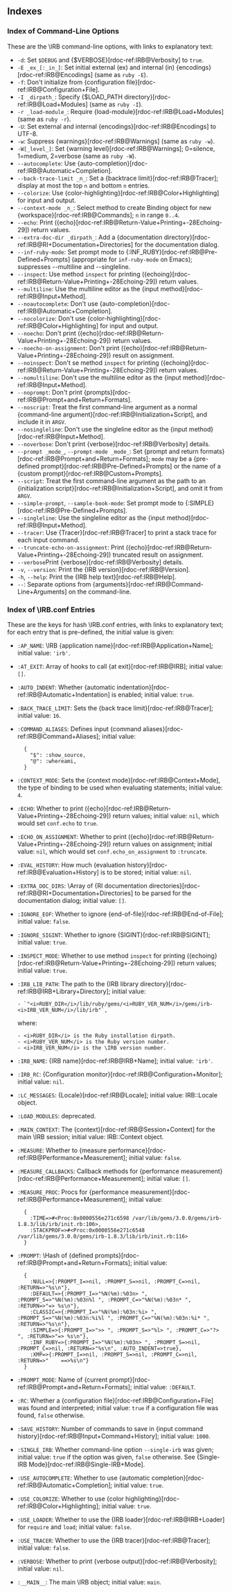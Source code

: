 ## Indexes

### Index of Command-Line Options

These are the \IRB command-line options, with links to explanatory text:

- `-d`: Set `$DEBUG` and {$VERBOSE}[rdoc-ref:IRB@Verbosity]
  to `true`.
- `-E _ex_[:_in_]`: Set initial external (ex) and internal (in)
  {encodings}[rdoc-ref:IRB@Encodings] (same as `ruby -E`).
- `-f`: Don't initialize from {configuration file}[rdoc-ref:IRB@Configuration+File].
- `-I _dirpath_`: Specify {$LOAD_PATH directory}[rdoc-ref:IRB@Load+Modules]
  (same as `ruby -I`).
- `-r _load-module_`: Require {load-module}[rdoc-ref:IRB@Load+Modules]
  (same as `ruby -r`).
- `-U`: Set external and internal {encodings}[rdoc-ref:IRB@Encodings] to UTF-8.
- `-w`: Suppress {warnings}[rdoc-ref:IRB@Warnings] (same as `ruby -w`).
- `-W[_level_]`: Set {warning level}[rdoc-ref:IRB@Warnings];
  0=silence, 1=medium, 2=verbose (same as `ruby -W`).
- `--autocomplete`: Use {auto-completion}[rdoc-ref:IRB@Automatic+Completion].
- `--back-trace-limit _n_`: Set a {backtrace limit}[rdoc-ref:IRB@Tracer];
  display at most the top `n` and bottom `n` entries.
- `--colorize`: Use {color-highlighting}[rdoc-ref:IRB@Color+Highlighting]
  for input and output.
- `--context-mode _n_`: Select method to create Binding object
  for new {workspace}[rdoc-ref:IRB@Commands]; `n` in range `0..4`.
- `--echo`: Print ({echo}[rdoc-ref:IRB@Return-Value+Printing+-28Echoing-29])
  return values.
- `--extra-doc-dir _dirpath_`:
  Add a {documentation directory}[rdoc-ref:IRB@RI+Documentation+Directories]
  for the documentation dialog.
- `--inf-ruby-mode`: Set prompt mode to {:INF_RUBY}[rdoc-ref:IRB@Pre-Defined+Prompts]
  (appropriate for `inf-ruby-mode` on Emacs);
  suppresses --multiline and --singleline.
- `--inspect`: Use method `inspect` for printing ({echoing}[rdoc-ref:IRB@Return-Value+Printing+-28Echoing-29])
  return values.
- `--multiline`: Use the multiline editor as the {input method}[rdoc-ref:IRB@Input+Method].
- `--noautocomplete`: Don't use {auto-completion}[rdoc-ref:IRB@Automatic+Completion].
- `--nocolorize`: Don't use {color-highlighting}[rdoc-ref:IRB@Color+Highlighting]
  for input and output.
- `--noecho`: Don't print ({echo}[rdoc-ref:IRB@Return-Value+Printing+-28Echoing-29])
  return values.
- `--noecho-on-assignment`: Don't print ({echo}[rdoc-ref:IRB@Return-Value+Printing+-28Echoing-29])
  result on assignment.
- `--noinspect`: Don't se method `inspect` for printing ({echoing}[rdoc-ref:IRB@Return-Value+Printing+-28Echoing-29])
  return values.
- `--nomultiline`: Don't use the multiline editor as the {input method}[rdoc-ref:IRB@Input+Method].
- `--noprompt`: Don't print {prompts}[rdoc-ref:IRB@Prompt+and+Return+Formats].
- `--noscript`:  Treat the first command-line argument as a normal
  {command-line argument}[rdoc-ref:IRB@Initialization+Script],
  and include it in `ARGV`.
- `--nosingleline`: Don't use the singleline editor as the {input method}[rdoc-ref:IRB@Input+Method].
- `--noverbose`: Don't print {verbose}[rdoc-ref:IRB@Verbosity] details.
- `--prompt _mode_`, `--prompt-mode _mode_`:
  Set {prompt and return formats}[rdoc-ref:IRB@Prompt+and+Return+Formats];
  `mode` may be a {pre-defined prompt}[rdoc-ref:IRB@Pre-Defined+Prompts]
  or the name of a {custom prompt}[rdoc-ref:IRB@Custom+Prompts].
- `--script`: Treat the first command-line argument as the path to an
  {initialization script}[rdoc-ref:IRB@Initialization+Script],
  and omit it from `ARGV`.
- `--simple-prompt`, `--sample-book-mode`:
  Set prompt mode to {:SIMPLE}[rdoc-ref:IRB@Pre-Defined+Prompts].
- `--singleline`: Use the singleline editor as the {input method}[rdoc-ref:IRB@Input+Method].
- `--tracer`: Use {Tracer}[rdoc-ref:IRB@Tracer] to print a stack trace for each input command.
- `--truncate-echo-on-assignment`: Print ({echo}[rdoc-ref:IRB@Return-Value+Printing+-28Echoing-29])
  truncated result on assignment.
- `--verbose`Print {verbose}[rdoc-ref:IRB@Verbosity] details.
- `-v`, `--version`: Print the {IRB version}[rdoc-ref:IRB@Version].
- `-h`, `--help`: Print the {IRB help text}[rdoc-ref:IRB@Help].
- `--`: Separate options from {arguments}[rdoc-ref:IRB@Command-Line+Arguments]
  on the command-line.

### Index of \IRB.conf Entries

These are the keys for hash \IRB.conf entries, with links to explanatory text;
for each entry that is pre-defined, the initial value is given:

- `:AP_NAME`: \IRB {application name}[rdoc-ref:IRB@Application+Name];
  initial value: `'irb'`.
- `:AT_EXIT`: Array of hooks to call
  {at exit}[rdoc-ref:IRB@IRB];
  initial value: `[]`.
- `:AUTO_INDENT`: Whether {automatic indentation}[rdoc-ref:IRB@Automatic+Indentation]
  is enabled; initial value: `true`.
- `:BACK_TRACE_LIMIT`: Sets the {back trace limit}[rdoc-ref:IRB@Tracer];
  initial value: `16`.
- `:COMMAND_ALIASES`: Defines input {command aliases}[rdoc-ref:IRB@Command+Aliases];
  initial value:

        {
          "$": :show_source,
          "@": :whereami,
        }

- `:CONTEXT_MODE`: Sets the {context mode}[rdoc-ref:IRB@Context+Mode],
  the type of binding to be used when evaluating statements;
  initial value: `4`.
- `:ECHO`: Whether to print ({echo}[rdoc-ref:IRB@Return-Value+Printing+-28Echoing-29])
  return values;
  initial value: `nil`, which would set `conf.echo` to `true`.
- `:ECHO_ON_ASSIGNMENT`: Whether to print ({echo}[rdoc-ref:IRB@Return-Value+Printing+-28Echoing-29])
  return values on assignment;
  initial value: `nil`, which would set `conf.echo_on_assignment` to `:truncate`.
- `:EVAL_HISTORY`: How much {evaluation history}[rdoc-ref:IRB@Evaluation+History]
  is to be stored; initial value: `nil`.
- `:EXTRA_DOC_DIRS`: \Array of
  {RI documentation directories}[rdoc-ref:IRB@RI+Documentation+Directories]
  to be parsed for the documentation dialog;
  initial value: `[]`.
- `:IGNORE_EOF`: Whether to ignore {end-of-file}[rdoc-ref:IRB@End-of-File];
  initial value: `false`.
- `:IGNORE_SIGINT`: Whether to ignore {SIGINT}[rdoc-ref:IRB@SIGINT];
  initial value: `true`.
- `:INSPECT_MODE`: Whether to use method `inspect` for printing
  ({echoing}[rdoc-ref:IRB@Return-Value+Printing+-28Echoing-29]) return values;
  initial value: `true`.
- `:IRB_LIB_PATH`: The path to the {IRB library directory}[rdoc-ref:IRB@IRB+Library+Directory]; initial value:

      - `"<i>RUBY_DIR</i>/lib/ruby/gems/<i>RUBY_VER_NUM</i>/gems/irb-<i>IRB_VER_NUM</i>/lib/irb"`,

    where:

      - <i>RUBY_DIR</i> is the Ruby installation dirpath.
      - <i>RUBY_VER_NUM</i> is the Ruby version number.
      - <i>IRB_VER_NUM</i> is the \IRB version number.

- `:IRB_NAME`: {IRB name}[rdoc-ref:IRB@IRB+Name];
  initial value: `'irb'`.
- `:IRB_RC`: {Configuration monitor}[rdoc-ref:IRB@Configuration+Monitor];
  initial value: `nil`.
- `:LC_MESSAGES`: {Locale}[rdoc-ref:IRB@Locale];
  initial value: IRB::Locale object.
- `:LOAD_MODULES`: deprecated.
- `:MAIN_CONTEXT`: The {context}[rdoc-ref:IRB@Session+Context] for the main \IRB session;
  initial value: IRB::Context object.
- `:MEASURE`: Whether to
  {measure performance}[rdoc-ref:IRB@Performance+Measurement];
  initial value: `false`.
- `:MEASURE_CALLBACKS`: Callback methods for
  {performance measurement}[rdoc-ref:IRB@Performance+Measurement];
  initial value: `[]`.
- `:MEASURE_PROC`: Procs for
  {performance measurement}[rdoc-ref:IRB@Performance+Measurement];
  initial value:

        {
          :TIME=>#<Proc:0x0000556e271c6598 /var/lib/gems/3.0.0/gems/irb-1.8.3/lib/irb/init.rb:106>,
          :STACKPROF=>#<Proc:0x0000556e271c6548 /var/lib/gems/3.0.0/gems/irb-1.8.3/lib/irb/init.rb:116>
        }

- `:PROMPT`: \Hash of {defined prompts}[rdoc-ref:IRB@Prompt+and+Return+Formats];
  initial value:

        {
          :NULL=>{:PROMPT_I=>nil, :PROMPT_S=>nil, :PROMPT_C=>nil, :RETURN=>"%s\n"},
          :DEFAULT=>{:PROMPT_I=>"%N(%m):%03n> ", :PROMPT_S=>"%N(%m):%03n%l ", :PROMPT_C=>"%N(%m):%03n* ", :RETURN=>"=> %s\n"},
          :CLASSIC=>{:PROMPT_I=>"%N(%m):%03n:%i> ", :PROMPT_S=>"%N(%m):%03n:%i%l ", :PROMPT_C=>"%N(%m):%03n:%i* ", :RETURN=>"%s\n"},
          :SIMPLE=>{:PROMPT_I=>">> ", :PROMPT_S=>"%l> ", :PROMPT_C=>"?> ", :RETURN=>"=> %s\n"},
          :INF_RUBY=>{:PROMPT_I=>"%N(%m):%03n> ", :PROMPT_S=>nil, :PROMPT_C=>nil, :RETURN=>"%s\n", :AUTO_INDENT=>true},
          :XMP=>{:PROMPT_I=>nil, :PROMPT_S=>nil, :PROMPT_C=>nil, :RETURN=>"    ==>%s\n"}
        }

- `:PROMPT_MODE`: Name of {current prompt}[rdoc-ref:IRB@Prompt+and+Return+Formats];
  initial value: `:DEFAULT`.
- `:RC`: Whether a {configuration file}[rdoc-ref:IRB@Configuration+File]
  was found and interpreted;
  initial value: `true` if a configuration file was found, `false` otherwise.
- `:SAVE_HISTORY`: Number of commands to save in
  {input command history}[rdoc-ref:IRB@Input+Command+History];
  initial value: `1000`.
- `:SINGLE_IRB`: Whether command-line option `--single-irb` was given;
  initial value: `true` if the option was given, `false` otherwise.
  See {Single-IRB Mode}[rdoc-ref:IRB@Single-IRB+Mode].
- `:USE_AUTOCOMPLETE`: Whether to use
  {automatic completion}[rdoc-ref:IRB@Automatic+Completion];
  initial value: `true`.
- `:USE_COLORIZE`: Whether to use
  {color highlighting}[rdoc-ref:IRB@Color+Highlighting];
  initial value: `true`.
- `:USE_LOADER`: Whether to use the
  {IRB loader}[rdoc-ref:IRB@IRB+Loader] for `require` and `load`;
  initial value: `false`.
- `:USE_TRACER`: Whether to use the
  {IRB tracer}[rdoc-ref:IRB@Tracer];
  initial value: `false`.
- `:VERBOSE`: Whether to print {verbose output}[rdoc-ref:IRB@Verbosity];
  initial value: `nil`.
- `:__MAIN__`: The main \IRB object;
  initial value: `main`.
